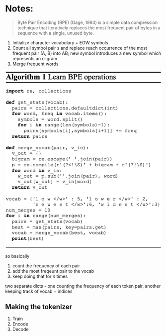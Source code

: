 # Notes:

> Byte Pair Encoding (BPE) (Gage, 1994) is a simple data compression technique that iteratively replaces the most frequent pair of bytes in a sequence with a single, unused byte.
1. Initialize character vocabulary + EOW symbols
2. Count all symbol pair s and replace reach occurrence of the most frequent pair (A, B) into AB; new symbol introduces a new symbol which represents an n-gram
3. Merge frequent words 

![bpe](bpe.png) 

so basically 
1. count the frequency of each pair
2. add the most freqeunt pair to the vocab
3. keep doing that for *n* times

two separate dicts - one counting the frequency of each token pair, another keeping track of vocab + indices

## Making the tokenizer
1. Train
2. Encode
3. Decode

